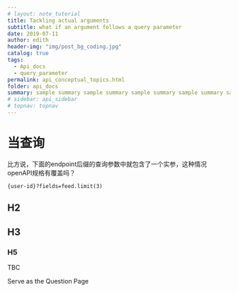 ```yaml
---
# layout: note_tutorial
title: Tackling actual arguments
subtitle: what if an argument follows a query parameter
date: 2019-07-11
author: edith
header-img: "img/post_bg_coding.jpg"
catalog: true
tags: 
  - Api_docs
  - query_parameter
permalink: api_conceptual_topics.html
folder: api_docs
summary: sample summary sample summary sample summary sample summary sample summary sample summary sample summary sample summary
# sidebar: api_sidebar
# topnav: topnav
---
```


# 当查询

比方说，下面的endpoint后缀的查询参数中就包含了一个实参，这种情况openAPI规格有覆盖吗？ 
 
```
{user-id}?fields=feed.limit(3)
```

## H2

## H3

### H5

TBC

Serve as the Question Page